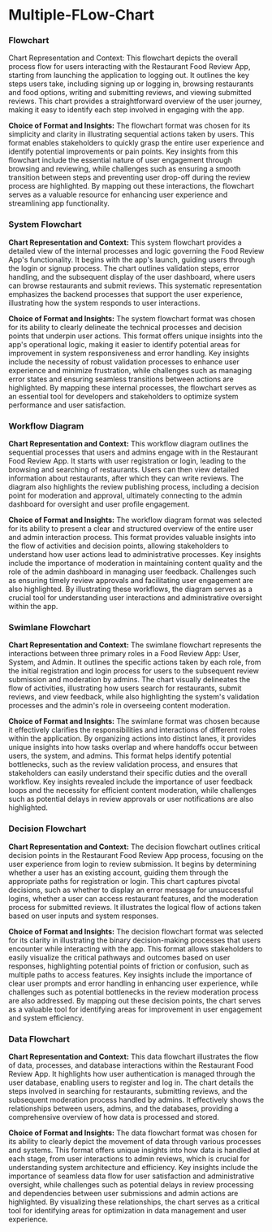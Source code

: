 # Multiple-FLow-Chart
### Flowchart 

Chart Representation and Context:
This flowchart depicts the overall process flow for users interacting with the Restaurant Food Review App, starting from launching the application to logging out. It outlines the key steps users take, including signing up or logging in, browsing restaurants and food options, writing and submitting reviews, and viewing submitted reviews. This chart provides a straightforward overview of the user journey, making it easy to identify each step involved in engaging with the app.

**Choice of Format and Insights:**
The flowchart format was chosen for its simplicity and clarity in illustrating sequential actions taken by users. This format enables stakeholders to quickly grasp the entire user experience and identify potential improvements or pain points. Key insights from this flowchart include the essential nature of user engagement through browsing and reviewing, while challenges such as ensuring a smooth transition between steps and preventing user drop-off during the review process are highlighted. By mapping out these interactions, the flowchart serves as a valuable resource for enhancing user experience and streamlining app functionality.

### System Flowchart 

**Chart Representation and Context:**
This system flowchart provides a detailed view of the internal processes and logic governing the Food Review App's functionality. It begins with the app's launch, guiding users through the login or signup process. The chart outlines validation steps, error handling, and the subsequent display of the user dashboard, where users can browse restaurants and submit reviews. This systematic representation emphasizes the backend processes that support the user experience, illustrating how the system responds to user interactions.

**Choice of Format and Insights:**
The system flowchart format was chosen for its ability to clearly delineate the technical processes and decision points that underpin user actions. This format offers unique insights into the app's operational logic, making it easier to identify potential areas for improvement in system responsiveness and error handling. Key insights include the necessity of robust validation processes to enhance user experience and minimize frustration, while challenges such as managing error states and ensuring seamless transitions between actions are highlighted. By mapping these internal processes, the flowchart serves as an essential tool for developers and stakeholders to optimize system performance and user satisfaction.

### Workflow Diagram 

**Chart Representation and Context:**
This workflow diagram outlines the sequential processes that users and admins engage with in the Restaurant Food Review App. It starts with user registration or login, leading to the browsing and searching of restaurants. Users can then view detailed information about restaurants, after which they can write reviews. The diagram also highlights the review publishing process, including a decision point for moderation and approval, ultimately connecting to the admin dashboard for oversight and user profile engagement.

**Choice of Format and Insights:**
The workflow diagram format was selected for its ability to present a clear and structured overview of the entire user and admin interaction process. This format provides valuable insights into the flow of activities and decision points, allowing stakeholders to understand how user actions lead to administrative processes. Key insights include the importance of moderation in maintaining content quality and the role of the admin dashboard in managing user feedback. Challenges such as ensuring timely review approvals and facilitating user engagement are also highlighted. By illustrating these workflows, the diagram serves as a crucial tool for understanding user interactions and administrative oversight within the app.

### Swimlane Flowchart 

**Chart Representation and Context:**
The swimlane flowchart represents the interactions between three primary roles in a Food Review App: User, System, and Admin. It outlines the specific actions taken by each role, from the initial registration and login process for users to the subsequent review submission and moderation by admins. The chart visually delineates the flow of activities, illustrating how users search for restaurants, submit reviews, and view feedback, while also highlighting the system's validation processes and the admin's role in overseeing content moderation.

**Choice of Format and Insights:**
The swimlane format was chosen because it effectively clarifies the responsibilities and interactions of different roles within the application. By organizing actions into distinct lanes, it provides unique insights into how tasks overlap and where handoffs occur between users, the system, and admins. This format helps identify potential bottlenecks, such as the review validation process, and ensures that stakeholders can easily understand their specific duties and the overall workflow. Key insights revealed include the importance of user feedback loops and the necessity for efficient content moderation, while challenges such as potential delays in review approvals or user notifications are also highlighted.

### Decision Flowchart 

**Chart Representation and Context:**
The decision flowchart outlines critical decision points in the Restaurant Food Review App process, focusing on the user experience from login to review submission. It begins by determining whether a user has an existing account, guiding them through the appropriate paths for registration or login. This chart captures pivotal decisions, such as whether to display an error message for unsuccessful logins, whether a user can access restaurant features, and the moderation process for submitted reviews. It illustrates the logical flow of actions taken based on user inputs and system responses.

**Choice of Format and Insights:**
The decision flowchart format was selected for its clarity in illustrating the binary decision-making processes that users encounter while interacting with the app. This format allows stakeholders to easily visualize the critical pathways and outcomes based on user responses, highlighting potential points of friction or confusion, such as multiple paths to access features. Key insights include the importance of clear user prompts and error handling in enhancing user experience, while challenges such as potential bottlenecks in the review moderation process are also addressed. By mapping out these decision points, the chart serves as a valuable tool for identifying areas for improvement in user engagement and system efficiency.

### Data Flowchart 

**Chart Representation and Context:**
This data flowchart illustrates the flow of data, processes, and database interactions within the Restaurant Food Review App. It highlights how user authentication is managed through the user database, enabling users to register and log in. The chart details the steps involved in searching for restaurants, submitting reviews, and the subsequent moderation process handled by admins. It effectively shows the relationships between users, admins, and the databases, providing a comprehensive overview of how data is processed and stored.

**Choice of Format and Insights:**
The data flowchart format was chosen for its ability to clearly depict the movement of data through various processes and systems. This format offers unique insights into how data is handled at each stage, from user interactions to admin reviews, which is crucial for understanding system architecture and efficiency. Key insights include the importance of seamless data flow for user satisfaction and administrative oversight, while challenges such as potential delays in review processing and dependencies between user submissions and admin actions are highlighted. By visualizing these relationships, the chart serves as a critical tool for identifying areas for optimization in data management and user experience.
